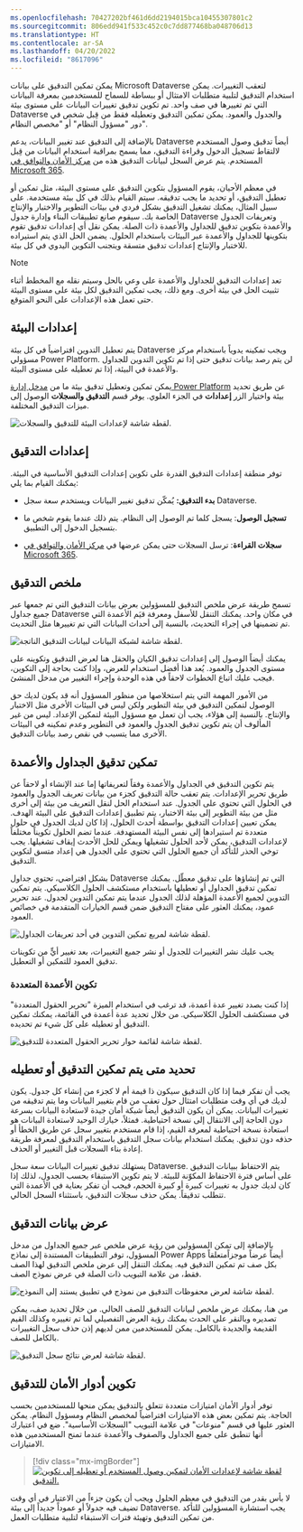 ```yaml
---
ms.openlocfilehash: 70427202bf461d6dd2194015bca10455307801c2
ms.sourcegitcommit: 806edd941f533c452c0c7dd877468ba048706d13
ms.translationtype: HT
ms.contentlocale: ar-SA
ms.lasthandoff: 04/20/2022
ms.locfileid: "8617096"
---
```

يمكن تمكين التدقيق على بيانات Microsoft Dataverse لتعقب التغييرات. يمكن استخدام التدقيق لتلبية متطلبات الامتثال أو ببساطة للسماح للمستخدمين بمعرفة البيانات التي تم تغييرها في صف واحد. تم تكوين تدقيق تغييرات البيانات على مستوى بيئة Dataverse والجدول والعمود. يمكن تمكين التدقيق وتعطيله فقط من قِبل شخص في دور "مسؤول النظام" أو "مخصص النظام".

بالإضافة إلى التدقيق عند تغيير البيانات، يدعم Dataverse أيضاً تدقيق وصول المستخدم لالتقاط تسجيل الدخول وقراءة التدقيق، مما يسمح بمراقبة استخدام البيانات من قِبل المستخدم. يتم عرض السجل لبيانات التدقيق هذه من [مركز الأمان والتوافق في Microsoft 365](/microsoft-365/compliance/microsoft-365-compliance-center).

في معظم الأحيان، يقوم المسؤول بتكوين التدقيق على مستوى البيئة، مثل تمكين أو تعطيل التدقيق، أو تحديد ما يجب تدقيقه. سيتم القيام بذلك في كل بيئة مستخدمة. على سبيل المثال، يمكنك تشغيل التدقيق بشكل فردي في بيئات التطوير والاختبار والإنتاج الخاصة بك. سيقوم صانع تطبيقات البناء وإدارة جدول Dataverse وتعريفات الجدول والأعمدة بتكوين تدقيق للجداول والأعمدة ذات الصلة. يمكن نقل أي إعدادات تدقيق تقوم بتكوينها للجداول والأعمدة عبر البيئات باستخدام الحلول. يضمن الحل الذي يتم استيراده للاختبار والإنتاج إعدادات تدقيق متسقة ويتجنب التكوين اليدوي في كل بيئة.

> [!NOTE]
> تعد إعدادات التدقيق للجداول والأعمدة على وعي بالحل وسيتم نقله مع المخطط أثناء تثبيت الحل في بيئة أخرى. ومع ذلك، يجب تمكين التدقيق لكل بيئة على مستوى البيئة حتى تعمل هذه الإعدادات على النحو المتوقع.

## <a name="environment-settings"></a>إعدادات البيئة

يتم تعطيل التدوين افتراضياً في كل بيئة Dataverse ويجب تمكينه يدوياً باستخدام مركز مسؤولي Power Platform. لن يتم رصد بيانات تدقيق حتى إذا تم تكوين التدوين للجداول والأعمدة في البيئة، إذا تم تعطيله على مستوى البيئة.

يمكن تمكين وتعطيل تدقيق بيئة ما من [مدخل إدارة Power Platform](https://aka.ms/ppac) عن طريق تحديد بيئة واختيار الزر **إعدادات** في الجزء العلوي. يوفر قسم **التدقيق والسجلات** الوصول إلى ميزات التدقيق المختلفة.

![لقطة شاشة لإعدادات البيئة للتدقيق والسجلات.](../media/settings.png)

## <a name="audit-settings"></a>إعدادات التدقيق

توفر منطقة إعدادات التدقيق القدرة على تكوين إعدادات التدقيق الأساسية في البيئة. يمكنك القيام بما يلي:

-   **بدء التدقيق:** يُمكّن تدقيق تغيير البيانات ويستخدم سعة سجل Dataverse.

-   **تسجيل الوصول**: يسجل كلما تم الوصول إلى النظام. يتم ذلك عندما يقوم شخص ما بتسجيل الدخول إلى التطبيق.

-   **سجلات القراءة**: ترسل السجلات حتى يمكن عرضها في [مركز الأمان والتوافق في Microsoft 365](/microsoft-365/compliance/microsoft-365-compliance-center).

## <a name="audit-summary"></a>ملخص التدقيق

تسمح طريقة عرض ملخص التدقيق للمسؤولين بعرض بيانات التدقيق التي تم جمعها عبر جميع جداول Dataverse في مكان واحد. يمكنك التنقل للأسفل ومعرفة قيَم الأعمدة التي تم تضمينها في إجراء التحديث، بالنسبة إلى أحداث البيانات التي تم تغييرها مثل التحديث.

![لقطة شاشة لشبكة البيانات لبيانات التدقيق الناتجة.](../media/data-grid.png)

يمكنك أيضاً الوصول إلى إعدادات تدقيق الكيان والحقل هنا لعرض التدقيق وتكوينه على مستوى الجدول والعمود. يُعد هذا أفضل استخدام للعرض، وإذا كنت بحاجة إلى التكوين، فيجب عليك اتباع الخطوات لاحقاً في هذه الوحدة وإجراء التغيير من مدخل المنشئ.

من الأمور المهمة التي يتم استخلاصها من منظور المسؤول أنه قد يكون لديك حق الوصول لتمكين التدقيق في بيئة التطوير ولكن ليس في البيئات الأخرى مثل الاختبار والإنتاج. بالنسبة إلى هؤلاء، يجب أن تعمل مع مسؤول البيئة لتمكين الإعداد. ليس من غير المألوف أن يتم تكوين تدقيق الجدول والعمود في التطوير وعدم تمكينه في البيئات الأخرى مما يتسبب في نقص رصد بيانات التدقيق.

## <a name="enabling-auditing-on-tables-and-columns"></a>تمكين تدقيق الجداول والأعمدة

يتم تكوين التدقيق في الجداول والأعمدة وفقاً لتعريفاتها إما عند الإنشاء أو لاحقاً عن طريق تحرير الإعدادات. يتم تعقب حالة التدقيق كجزء من بيانات تعريف الجدول والعمود في الحلول التي تحتوي على الجدول. عند استخدام الحل لنقل التعريف من بيئة إلى أخرى مثل من بيئة التطوير إلى بيئة الاختبار، يتم تطبيق إعدادات التدقيق على البيئة الهدف. يمكن تعيين إعدادات التدقيق بواسطة أحدث الحلول، إذا كان لديك الجدول في حلول متعددة تم استيرادها إلى نفس البيئة المستهدفة. عندما تضم الحلول تكويناً مختلفاً لإعدادات التدقيق، يمكن لأحد الحلول تشغيلها ويمكن للحل الأحدث إيقاف تشغيلها. يجب توخي الحذر للتأكد أن جميع الحلول التي تحتوي على الجدول هي إعداد متسق لتكوين التدقيق.

بشكل افتراضي، تحتوي جداول Dataverse التي تم إنشاؤها على تدقيق معطّل. يمكنك تمكين تدقيق الجداول أو تعطيلها باستخدام مستكشف الحلول الكلاسيكي.
يتم تمكين التدوين لجميع الأعمدة المؤهلة لذلك الجدول عندما يتم تمكين التدوين لجدول. عند تحرير عمود، يمكنك العثور على مفتاح التدقيق ضمن قسم الخيارات المتقدمة في خصائص العمود.

![لقطة شاشة لمربع تمكين التدوين في أحد تعريفات الجداول.](../media/enabled.png)

يجب عليك نشر التغييرات للجدول أو نشر جميع التغييرات، بعد تغيير أيٍّ من تكوينات تدقيق العمود للتمكين أو التعطيل.

### <a name="configure-multiple-columns"></a>تكوين الأعمدة المتعددة

إذا كنت بصدد تغيير عدة أعمدة، قد ترغب في استخدام الميزة "تحرير الحقول المتعددة" في مستكشف الحلول الكلاسيكي. من خلال تحديد عدة أعمدة في القائمة، يمكنك تمكين التدقيق أو تعطيله على كل شيء تم تحديده.

![لقطة شاشة لقائمة حوار تحرير الحقول المتعددة للتدقيق.](../media/multiple-field-edit.png)

## <a name="deciding-when-to-enable-or-disable-auditing"></a>تحديد متى يتم تمكين التدقيق أو تعطيله

يجب أن تفكر فيما إذا كان التدقيق سيكون ذا قيمة أم لا كجزء من إنشاء كل جدول. يكون لديك في أي وقت متطلبات امتثال حول تعقب من قام بتغيير البيانات وما يتم تدقيقه من تغييرات البيانات.
يمكن أن يكون التدقيق أيضاً شبكة أمان جيدة لاستعادة البيانات بسرعة دون الحاجة إلى الانتقال إلى نسخة احتياطية. فمثلاً، خيارك الوحيد لاستعادة البيانات هو استعادة نسخة احتياطية لمعرفة القيم، إذا قام مستخدم بتغيير سجل عن طريق الخطأ أو حذفه دون تدقيق. يمكنك استخدام بيانات سجل التدقيق باستخدام التدقيق لمعرفة طريقة إعادة بناء السجلات قبل التغيير أو الحذف.

يستهلك تدقيق تغييرات البيانات سعة سجل Dataverse. يتم الاحتفاظ ببيانات التدقيق على أساس فترة الاحتفاظ المكوّنة للبيئة. لا يتم تكوين الاستبقاء بحسب الجدول، لذلك إذا كان لديك جدول به تغييرات كبيرة أو كبيرة الحجم، فيجب أن تفكر بعناية في الأعمدة التي تتطلب تدقيقاً. يمكن حذف سجلات التدقيق، باستثناء السجل الحالي.

## <a name="viewing-audit-data"></a>عرض بيانات التدقيق

بالإضافة إلى تمكن المسؤولين من رؤية عرض ملخص عبر جميع الجداول من مدخل المسؤول، توفر التطبيقات المستندة إلى نماذج Power Apps أيضاً عرضاً موجزاً ​​متعلقاً بكل صف تم تمكين التدقيق فيه. يمكنك التنقل إلى عرض ملخص التدقيق لهذا الصف فقط، من علامة التبويب ذات الصلة في عرض نموذج الصف.

![لقطة شاشة لعرض محفوظات التدقيق من نموذج في تطبيق يستند إلى النموذج.](../media/audit-history.png)

من هنا، يمكنك عرض ملخص لبيانات التدقيق للصف الحالي. من خلال تحديد صف، يمكن تصديره وبالنقر على الحدث يمكنك رؤية العرض التفصيلي لما تم تغييره وكذلك القيم القديمة والجديدة بالكامل. يمكن للمستخدمين ممن لديهم إذن حذف سجل التغييرات بالكامل للصف.

![لقطة شاشة لعرض نتائج سجل التدقيق.](../media/audit-history-results.png)

## <a name="configuring-security-roles-for-auditing"></a>تكوين أدوار الأمان للتدقيق

توفر أدوار الأمان امتيازات متعددة تتعلق بالتدقيق يمكن منحها للمستخدمين بحسب الحاجة. يتم تمكين بعض هذه الامتيازات افتراضياً لمخصص النظام ومسؤول النظام. يمكن العثور عليها في قسم "منوعات" في علامة التبويب "السجلات الأساسية". ضع في اعتبارك أنها تنطبق على جميع الجداول والصفوف والأعمدة عندما تمنح المستخدمين هذه الامتيازات.

> [!div class="mx-imgBorder"]
> [![لقطة شاشة لإعدادات الأمان لتمكين وصول المستخدم أو تعطيله إلى تكوين التدقيق.](../media/user-access.png)](../media/user-access.png#lightbox)

لا بأس بقدر من التدقيق في معظم الحلول ويجب أن يكون جزءاً من الاعتبار في أي وقت تضيف فيه جدولاً أو عموداً جديداً إلى بيئة Dataverse.
يجب استشارة المسؤولين للتأكد من تمكين التدقيق وتهيئة فترات الاستبقاء لتلبية متطلبات العمل.
